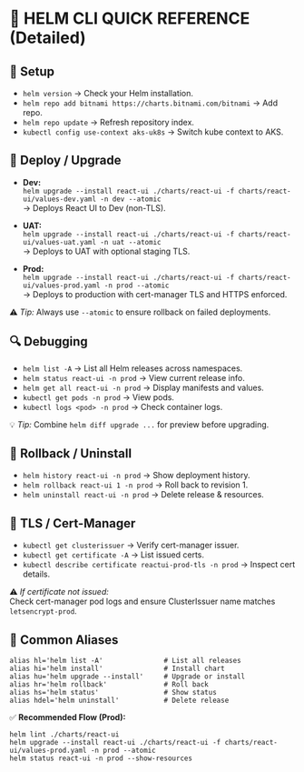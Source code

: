 # 🧾 HELM CLI QUICK REFERENCE (Detailed)

## 🧠 Setup
- `helm version` → Check your Helm installation.
- `helm repo add bitnami https://charts.bitnami.com/bitnami` → Add repo.
- `helm repo update` → Refresh repository index.
- `kubectl config use-context aks-uk8s` → Switch kube context to AKS.

## 🚀 Deploy / Upgrade
- **Dev:**  
  `helm upgrade --install react-ui ./charts/react-ui -f charts/react-ui/values-dev.yaml -n dev --atomic`  
  → Deploys React UI to Dev (non-TLS).

- **UAT:**  
  `helm upgrade --install react-ui ./charts/react-ui -f charts/react-ui/values-uat.yaml -n uat --atomic`  
  → Deploys to UAT with optional staging TLS.

- **Prod:**  
  `helm upgrade --install react-ui ./charts/react-ui -f charts/react-ui/values-prod.yaml -n prod --atomic`  
  → Deploys to production with cert-manager TLS and HTTPS enforced.

⚠️ *Tip:* Always use `--atomic` to ensure rollback on failed deployments.

## 🔍 Debugging
- `helm list -A` → List all Helm releases across namespaces.  
- `helm status react-ui -n prod` → View current release info.  
- `helm get all react-ui -n prod` → Display manifests and values.  
- `kubectl get pods -n prod` → View pods.  
- `kubectl logs <pod> -n prod` → Check container logs.

💡 *Tip:* Combine `helm diff upgrade ...` for preview before upgrading.

## 🔄 Rollback / Uninstall
- `helm history react-ui -n prod` → Show deployment history.
- `helm rollback react-ui 1 -n prod` → Roll back to revision 1.
- `helm uninstall react-ui -n prod` → Delete release & resources.

## 🔐 TLS / Cert-Manager
- `kubectl get clusterissuer` → Verify cert-manager issuer.
- `kubectl get certificate -A` → List issued certs.
- `kubectl describe certificate reactui-prod-tls -n prod` → Inspect cert details.

⚠️ *If certificate not issued:*  
Check cert-manager pod logs and ensure ClusterIssuer name matches `letsencrypt-prod`.

## 🧰 Common Aliases
```
alias hl='helm list -A'               # List all releases
alias hi='helm install'               # Install chart
alias hu='helm upgrade --install'     # Upgrade or install
alias hr='helm rollback'              # Roll back
alias hs='helm status'                # Show status
alias hdel='helm uninstall'           # Delete release
```

✅ **Recommended Flow (Prod):**
```
helm lint ./charts/react-ui
helm upgrade --install react-ui ./charts/react-ui -f charts/react-ui/values-prod.yaml -n prod --atomic
helm status react-ui -n prod --show-resources
```
